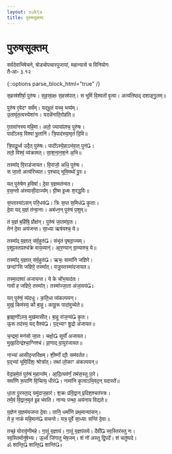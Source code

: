 ```yaml
---
layout: sukta
title: पुरुषसूक्तम्
---
```


<h1>पुरुषसूक्तम्</h1>

<div class="viniyoga">सर्वदेवाभिषेचने, षोडचोपचारपूजायां, महान्यासे च विनियोगः</div>
<div class="veda-location">तै॰आ॰ ३.१२</div>

{::options parse_block_html="true" /}
<div class="count-mantras">
स॒हस्र॑शीर्षा॒ पुरु॑षः। स॒ह॒स्रा॒क्षः स॒हस्र॑पात्।  
स भूमिं॑ वि॒श्वतो॑ वृ॒त्वा। अत्य॑तिष्ठद् दशाङ्गु॒लम्॥

पुरु॑ष ए॒वेदꣳ सर्व॑॑म्। यद्भू॒तं यच्च॒ भव्य॑॑म्।  
उ॒तामृ॑त॒त्वस्येशा॑नः। यदन्ने॑नाति॒रोह॑ति॥

ए॒तावा॑नस्य महि॒मा। अतो॒ ज्याया॑ꣴश्च॒ पूरु॑षः।  
पादो᳚ऽस्य॒ विश्वा॑ भू॒तानि॑। त्रि॒पाद॑स्या॒मृतं॑ दि॒वि॥

त्रि॒पादू॒र्ध्व उदै॒त् पुरु॑षः। पादो᳚ऽस्ये॒हाऽभ॑वा॒त् पुन॑।  
ततो॒ विश्वं॒ व्य॑क्रामत्। सा॒श॒ना॒न॒श॒ने अ॒भि॥

तस्मा᳚द् वि॒राड॑जायत। वि॒राजो॒ अधि॒ पूरु॑षः।  
स जा॒तो अत्य॑रिच्यत। प॒श्चाद् भूमि॒मथो॑ पु॒रः॥

यत् पुरु॑षेण ह॒विषा᳚। दे॒वा य॒ज्ञमत॑न्वत।  
व॒स॒न्तो अ॑स्यासी॒दाज्य᳚म्। ग्री॒ष्म इ॒ध्मः श॒रद्ध॒विः॥

स॒प्तास्या॑ऽसन् परि॒धय॑। त्रिः स॒प्त स॒मिध॑ कृ॒ताः।  
दे॒वा यद् य॒ज्ञं त॑न्वा॒नाः। अब॑ध्न॒न् पुरु॑षं प॒शुम्॥

तं य॒ज्ञं ब॒र्हिषि॒ प्रौक्ष॑न्। पुरु॑षं जा॒तम॑ग्र॒तः।  
तेन॑ दे॒वा अय॑जन्त। सा॒ध्या ऋष॑यश्च॒ ये॥

तस्मा᳚द् य॒ज्ञात् स॑र्व॒हुत॑। संभृ॑तं पृषदा॒ज्यम्।  
प॒शूꣴस्ताꣴश्च॑क्रे वाय॒व्यान्॑। आ॒र॒ण्यान् ग्रा॒म्याश्च॒ ये॥  

तस्मा᳚द् य॒ज्ञात् स॑र्व॒हुत॑। ऋचः॒ सामा॑नि जज्ञिरे।  
छन्दा॑ꣳसि जज्ञिरे॒ तस्मा᳚त्। यजु॒स्तस्मा॑दजायत॥

तस्मा॒दश्वा॑ अजायन्त। ये के चो॑भ॒याद॑तः।  
गावो॑ ह जज्ञिरे॒ तस्मा᳚त्। तस्मा᳚ज्जा॒ता अ॑जा॒वय॑॥

यत् पुरु॑षं॒ व्य॑दधुः। क॒ति॒धा व्य॑कल्पयन्।  
मुखं॒ किम॑स्य॒ कौ बा॒हू। कावू॒रू पादा॑वुच्येते॥

ब्रा॒ह्म॒णो᳚ऽस्य॒ मुख॑मासीत्। बा॒हू रा॑ज॒न्य॑ कृ॒तः।  
ऊ॒रू तद॑स्य॒ यद् वैश्य॑। प॒द्भ्याꣳ शू॒द्रो अ॑जायत॥

च॒न्द्रमा॒ मन॑सो जा॒तः। चक्षो॒ सूर्यो॑ अजायत।  
मुखा॒दिन्द्र॑श्चा॒ग्निश्च॑। प्रा॒णाद् वा॒युर॑जायत॥

नाभ्या॑ आसीद॒न्तरि॑क्षम्। शी॒र्ष्णो द्यौः सम॑वर्तत।  
प॒द्भ्यां भूमि॒र्दिशः॒ श्रोत्रा᳚त्। तथा॑ लो॒काꣳ अ॑कल्पयन्॥

वेदा॒हमे॒तं पुरु॑षं म॒हान्त᳚म्। आ॒दि॒त्यव॑र्णं॒ तम॑स॒स्तु पा॒रे।  
सर्वा॑णि रू॒पाणि॑ वि॒चित्य॒ धीर॑। नामा॑नि कृ॒त्वाऽभि॒वद॒न् यदास्ते᳚॥

धा॒ता पु॒रस्ता॒द् यमु॑दाज॒हार॑। श॒क्रः प्र॑वि॒द्वान् प्र॒दिश॒श्चत॑स्त्रः।  
तमे॒वं वि॒द्वान॒मृत॑ इ॒ह भ॑वति। नान्यः पन्था॒ अय॑नाय विद्यते॥

य॒ज्ञेन॑ य॒ज्ञम॑यजन्त दे॒वाः। तानि॒ धर्मा॑णि प्रथ॒मान्या॑सन्।  
ते ह॒ नाकं॑ महि॒मान॑ सचन्ते। यत्र॒ पूर्वे॑ सा॒ध्याः सन्ति॑ दे॒वाः॥

तच्छं॒ योरावृ॑णीमहे। गा॒तुं य॒ज्ञाय॑। गा॒तुं य॒ज्ञप॑तये।  दैवी᳚ स्व॒स्तिर॑स्तु नः।  
स्व॒स्तिर्मानु॑षेभ्यः। ऊ॒र्ध्वं जि॑गातु भेष॒जम्। शं नो॑ अस्तु द्वि॒पदे᳚। शं चतु॑ष्पदे।  
ॐ शान्ति॒ शान्ति॒ शान्ति॑॥
</div>
